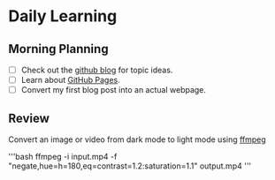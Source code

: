 # Daily Learning
## Morning Planning
- [ ] Check out the [github blog](https://github.blog/) for topic ideas.
- [ ] Learn about [GitHub Pages](https://skills.github.com/#first-day-on-github).
- [ ] Convert my first blog post into an actual webpage.
## Review
Convert an image or video from dark mode to light mode using [ffmpeg ](https://www.ffmpeg.org)

'''bash
ffmpeg -i input.mp4 -f "negate,hue=h=180,eq=contrast=1.2:saturation=1.1" output.mp4
'''
